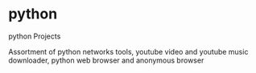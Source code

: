 # python
python Projects

Assortment of python networks tools, youtube video and youtube music downloader, 
python web browser and anonymous browser
